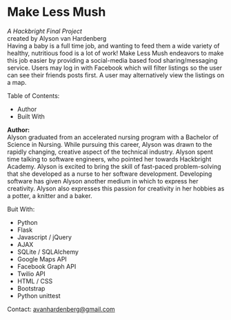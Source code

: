 # Make Less Mush

<i>A Hackbright Final Project</i><br>
created by Alyson van Hardenberg<br>
Having a baby is a full time job, and wanting to feed them a wide variety of healthy, nutritious food is a lot of work! Make Less Mush endeavors to make this job easier by providing a social-media based food sharing/messaging service. Users may log in with Facebook which will filter listings so the user can see their friends posts first. A user may alternatively view the listings on a map.

Table of Contents:
- Author
- Built With

<b>Author:</b><br>
Alyson graduated from an accelerated nursing program with a Bachelor of Science in Nursing. While pursuing this career, Alyson was drawn to the rapidly changing, creative aspect of the technical industry. Alyson spent time talking to software engineers, who pointed her towards Hackbright Academy. Alyson is excited to bring the skill of fast-paced problem-solving that she developed as a nurse to her software development. Developing software has given Alyson another medium in which to express her creativity. Alyson also expresses this passion for creativity in her hobbies as a potter, a knitter and a baker.

Buit With:
- Python
- Flask
- Javascript / jQuery
- AJAX
- SQLite / SQLAlchemy
- Google Maps API
- Facebook Graph API
- Twilio API
- HTML / CSS
- Bootstrap
- Python unittest

Contact:
avanhardenberg@gmail.com
